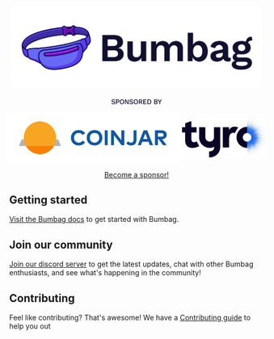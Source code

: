 <p align="center"><img src="./.github/bumbag.svg" width="500px"></img></p>

<p align="center"><img src="./.github/sponsored-by.svg" width="100px"></img></p>

<p align="center" style="display: flex; align-items: center; justify-content: center;">
    <img src="./.github/coinjar.svg" height="100px"></img>
    <img src="./.github/tyro-logo.png" height="80px"></img>
</p>

<p align="center">
    <a href="https://opencollective.com/bumbag">Become a sponsor!</a>
</p>

## Getting started

[Visit the Bumbag docs](https://bumbag.style) to get started with Bumbag.

## Join our community

[Join our discord server](https://discord.com/invite/BPnwqvJ) to get the latest updates, chat with other Bumbag enthusiasts, and see what's happening in the community!

## Contributing

Feel like contributing? That's awesome! We have a [Contributing guide](/CONTRIBUTING.md) to help you out
